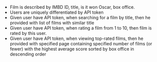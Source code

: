 * Film is described by IMBD ID, title, is it won Oscar, box office.
* Users are uniquely differentiated by API token
* Given user have API token, when searching for a film by title, then he provided with list of films with similar title
* Given user have API token, when rating a film from 1 to 10, then film is rated by this user.
* Given user have API token, when viewing top-rated films, then he provided with specified page containing specified
  number of films (or fewer) with the highest average score sorted by box office in descending order